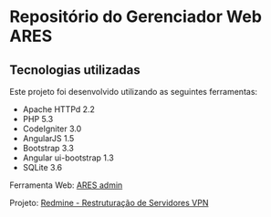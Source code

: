 # Repositório do Gerenciador Web ARES 

## Tecnologias utilizadas
Este projeto foi desenvolvido utilizando as seguintes ferramentas:

* Apache HTTPd 2.2
* PHP 5.3
* CodeIgniter 3.0
* AngularJS 1.5
* Bootstrap 3.3
* Angular ui-bootstrap 1.3
* SQLite 3.6

Ferramenta Web: [ARES admin](http://ares.sefa.pa.gov.br/app/admin)

Projeto: [Redmine - Restruturação de Servidores VPN](http://redmine.sefa.pa.gov.br/projects/reestruturacao-de-servidores-vpn)

